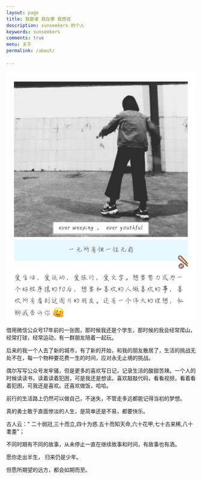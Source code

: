 ```yaml
---
layout: page
title: 我是谁 我在哪 我想说
description: sunseekers 的个人
keywords: sunseekers 
comments: true
menu: 关于
permalink: /about/
                            
---
```



![](../images/about/me.jpeg)



借用微信公众号17年前的一张图，那时候我还是个学生，那时候的我会经常爬山，经常打球，经常运动，有一群朋友陪着一起玩。

后来的我一个人去了新的城市，有了新的开始，和我的朋友散居了，生活的挑战无处不在，每一个物种要花费一生的时间，应对永无止境的挑战。

偶尔写写公众号发牢骚，但是更多的喜欢写日记，记录生活的酸甜苦辣。一个人的时候读读书，读着读着犯困，可是我还是想读。喜欢敲敲代码，看看视频，看着看着犯困，可我还是喜欢。还喜欢做饭，哈哈。


前行的生活路上仍然可以做自己，不迷失，不管走多远都能记得当初的梦想。

真的勇士敢于直面惨淡的人生，是简单还是不易，都要快乐。

古人云：" 二十弱冠,三十而立,四十为惑.五十而知天命,六十花甲,七十古来稀,八十耄耋"；

不同时期有不同的故事，从未停止一直在继续故事和时间，有故事也有酒。

愿你走出半生， 归来仍是少年。

但愿所期望的远方，都会如期而至。









